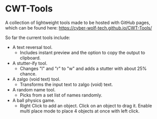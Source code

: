 # CWT-Tools
A collection of lightweight tools made to be hosted with GitHub pages, which can be found here: https://cyber-wolf-tech.github.io/CWT-Tools/

So far the current tools include:

* A text reversal tool.
     * Includes instant preview and the option to copy the output to clipboard.
* A stutter-ify tool.
     * Changes "l" and "r" to "w" and adds a stutter with about 25% chance.
* A zalgo (void text) tool.
     * Transforms the input text to zalgo (void) text.
* A random name tool.
     * Picks from a set list of names randomly.
* A ball physics game.
     * Right Click to add an object. Click on an object to drag it. Enable multi place mode to place 4 objects at once with left click.

